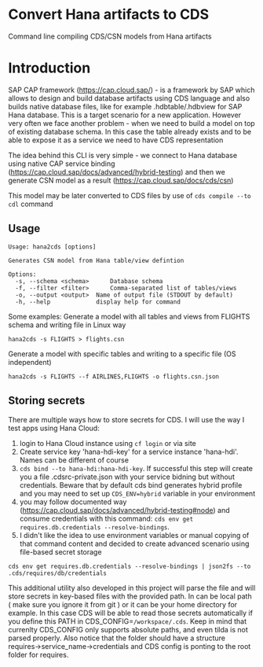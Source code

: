 # Convert Hana artifacts to CDS

Command line compiling CDS/CSN models from Hana artifacts

# Introduction

SAP CAP framework (https://cap.cloud.sap/) - is a framework by SAP which allows to design and build database artifacts using CDS language and also builds native database files, like for example .hdbtable/.hdbview for SAP Hana database. This is a target scenario for a new application. However very often we face another problem - when we need to build a model on top of existing database schema. In this case the table already exists and to be able to expose it as a service we need to have CDS representation

The idea behind this CLI is very simple - we connect to Hana database using native CAP service binding (https://cap.cloud.sap/docs/advanced/hybrid-testing) and then we generate CSN model as a result (https://cap.cloud.sap/docs/cds/csn)

This model may be later converted to CDS files by use of `cds compile --to cdl` command

## Usage
```
Usage: hana2cds [options]

Generates CSN model from Hana table/view defintion

Options:
  -s, --schema <schema>      Database schema
  -f, --filter <filter>      Comma-separated list of tables/views  
  -o, --output <output>  Name of output file (STDOUT by default)
  -h, --help             display help for command
```

Some examples:
Generate a model with all tables and views from FLIGHTS schema and writing file in Linux way
```
hana2cds -s FLIGHTS > flights.csn
```

Generate a model with specific tables and writing to a specific file (OS independent)
```
hana2cds -s FLIGHTS --f AIRLINES,FLIGHTS -o flights.csn.json
```

## Storing secrets
There are multiple ways how to store secrets for CDS. I will use the way I test apps using Hana Cloud:

1. login to Hana Cloud instance using `cf login` or via site
2. Create service key 'hana-hdi-key' for a service instance 'hana-hdi'. Names can be different of course
3. `cds bind --to hana-hdi:hana-hdi-key`. If successful this step will create you a file .cdsrc-private.json with your service bidning but without credentials. Beware that by default cds bind generates hybrid profile and you may need to set up `CDS_ENV=hybrid` variable in your environment
4. you may follow documented way (https://cap.cloud.sap/docs/advanced/hybrid-testing#node) and consume credentials with this command: `cds env get requires.db.credentials --resolve-bindings`. 
5. I didn't like the idea to use environment variables or manual copying of that command content and decided to create advanced scenario using file-based secret storage 
```
cds env get requires.db.credentials --resolve-bindings | json2fs --to .cds/requires/db/credentials
```
This additional utility also developed in this project will parse the file and will store secrets in key-based files with the provided path. In can be local path ( make sure you ignore it from git ) or it can be your home directory for example. In this case CDS will be able to read those secrets automatically if you define this PATH in CDS_CONFIG=`/workspace/.cds`. Keep in mind that currenlty CDS_CONFIG only supports absolute paths, and even tilda is not parsed properly. Also notice that the folder should have a structure requires->service_name->credentials and CDS config is ponting to the root folder for requires.